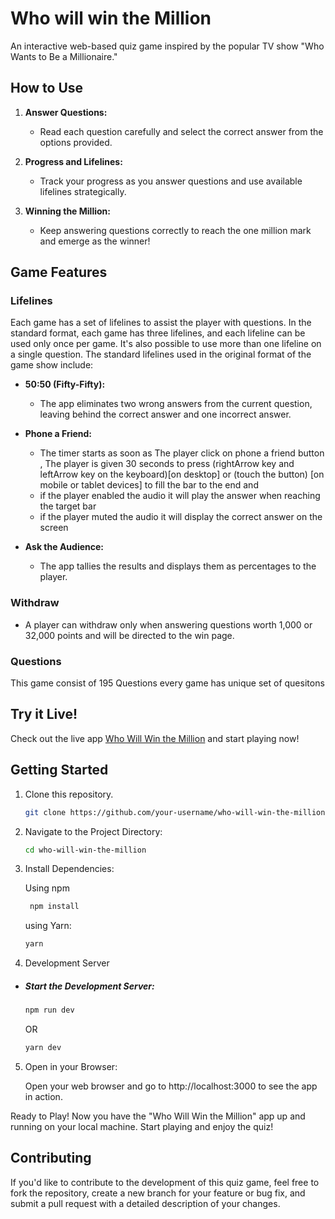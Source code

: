 # Who will win the Million

An interactive web-based quiz game inspired by the popular TV show "Who Wants to Be a Millionaire."

## How to Use

1. **Answer Questions:**

    - Read each question carefully and select the correct answer from the options provided.

2. **Progress and Lifelines:**

    - Track your progress as you answer questions and use available lifelines strategically.

3. **Winning the Million:**
    - Keep answering questions correctly to reach the one million mark and emerge as the winner!

## Game Features

### Lifelines

Each game has a set of lifelines to assist the player with questions. In the standard format, each game has three lifelines, and each lifeline can be used only once per game. It's also possible to use more than one lifeline on a single question. The standard lifelines used in the original format of the game show include:

-   **50:50 (Fifty-Fifty):**

    -   The app eliminates two wrong answers from the current question, leaving behind the correct answer and one incorrect answer.

-   **Phone a Friend:**

    -   The timer starts as soon as The player click on phone a friend button , The player is given 30 seconds to press (rightArrow key and leftArrow key on the keyboard)[on desktop] or (touch the button) [on mobile or tablet devices] to fill the bar to the end and
    -   if the player enabled the audio it will play the answer when reaching the target bar
    -   if the player muted the audio it will display the correct answer on the screen

-   **Ask the Audience:**
    -   The app tallies the results and displays them as percentages to the player.

### Withdraw

-   A player can withdraw only when answering questions worth 1,000 or 32,000 points and will be directed to the win page.

### Questions

This game consist of 195 Questions every game has unique set of quesitons

## Try it Live!

Check out the live app [Who Will Win the Million](https://mahmoudmohsen0.github.io/who-will-win-the-million/) and start playing now!

## Getting Started

1. Clone this repository.

    ```bash
    git clone https://github.com/your-username/who-will-win-the-million.git
    ```

2. Navigate to the Project Directory:
    ```bash
    cd who-will-win-the-million
    ```
3. Install Dependencies:

    Using npm

    ```bash
     npm install
    ```

    using Yarn:

    ```bash
    yarn
    ```

4. Development Server

-   ##### Start the Development Server:

    ```bash
    npm run dev
    ```

    OR

    ```bash
    yarn dev
    ```

5. Open in your Browser:

    Open your web browser and go to http://localhost:3000 to see the app in action.

Ready to Play!
Now you have the "Who Will Win the Million" app up and running on your local machine. Start playing and enjoy the quiz!

## Contributing

If you'd like to contribute to the development of this quiz game, feel free to fork the repository, create a new branch for your feature or bug fix, and submit a pull request with a detailed description of your changes.
